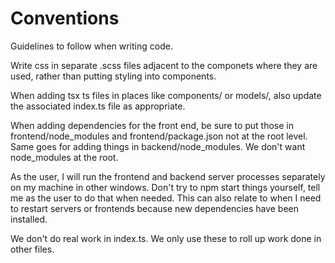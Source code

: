 # Conventions
Guidelines to follow when writing code.

Write css in separate .scss files adjacent to the componets where they are used, rather than putting styling into components.

When adding tsx ts files in places like components/ or models/, also update the associated index.ts file as appropriate.

When adding dependencies for the front end, be sure to put those in frontend/node_modules and frontend/package.json not at the root level.
Same goes for adding things in backend/node_modules.  We don't want node_modules at the root.

As the user, I will run the frontend and backend server processes separately on my machine in other windows.
Don't try to npm start things yourself, tell me as the user to do that when needed. 
This can also relate to when I need to restart servers or frontends because new dependencies have been installed.

We don't do real work in index.ts.  We only use these to roll up work done in other files.
